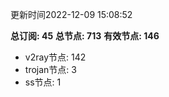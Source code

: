 更新时间2022-12-09 15:08:52

**总订阅: 45**
**总节点: 713**
**有效节点: 146**
- v2ray节点: 142
- trojan节点: 3
- ss节点: 1
